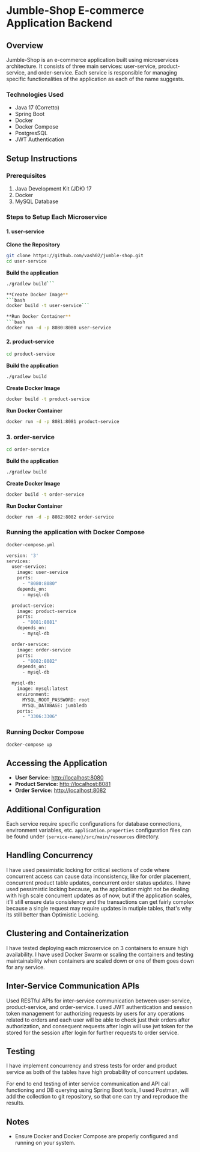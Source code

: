 # Jumble-Shop E-commerce Application Backend

## Overview
Jumble-Shop is an e-commerce application built using microservices architecture. It consists of three main services: user-service, product-service, and order-service. 
Each service is responsible for managing specific functionalities of the application as each of the name suggests.

### Technologies Used
- Java 17 (Corretto)
- Spring Boot
- Docker
- Docker Compose
- PostgresSQL
- JWT Authentication

## Setup Instructions

### Prerequisites
1. Java Development Kit (JDK) 17
2. Docker
3. MySQL Database

### Steps to Setup Each Microservice

#### 1. **user-service**

**Clone the Repository**
```bash
git clone https://github.com/vash02/jumble-shop.git
cd user-service 
```

**Build the application**
```bash
./gradlew build```

**Create Docker Image**
```bash
docker build -t user-service```

**Run Docker Container**
```bash
docker run -d -p 8080:8080 user-service
```
#### 2. **product-service**
```bash
cd product-service
```
**Build the application**
```bash
./gradlew build
```

**Create Docker Image**
```bash
docker build -t product-service
```

**Run Docker Container**
```bash
docker run -d -p 8081:8081 product-service
```
### 3. **order-service**
```bash
cd order-service
```
**Build the application**
```bash
./gradlew build
```

**Create Docker Image**
```bash
docker build -t order-service 
```

**Run Docker Container**
```bash
docker run -d -p 8082:8082 order-service
```
### Running the application with Docker Compose

```bash
docker-compose.yml 
```

```bash
version: '3'
services:
  user-service:
    image: user-service
    ports:
      - "8080:8080"
    depends_on:
      - mysql-db

  product-service:
    image: product-service
    ports:
      - "8081:8081"
    depends_on:
      - mysql-db

  order-service:
    image: order-service
    ports:
      - "8082:8082"
    depends_on:
      - mysql-db

  mysql-db:
    image: mysql:latest
    environment:
      MYSQL_ROOT_PASSWORD: root
      MYSQL_DATABASE: jumbledb
    ports:
      - "3306:3306"
```

### Running Docker Compose
```bash
docker-compose up
```

## Accessing the Application

- **User Service:** [http://localhost:8080](http://localhost:8080)
- **Product Service:** [http://localhost:8081](http://localhost:8081)
- **Order Service:** [http://localhost:8082](http://localhost:8082)

## Additional Configuration

Each service require specific configurations for database connections, environment variables, etc.
`application.properties`  configuration files can be found under `{service-name}/src/main/resources` directory.

## Handling Concurrency

I have used pessimistic locking for critical sections of code where concurrent access can cause data inconsistency, 
like for order placement, concurrent product table updates, concurrent order status updates. I have used pessimistic locking because,
as the application might not be dealing with high scale concurrent updates as of now, but if the application scales, it'll still ensure data 
consistency and the transactions can get fairly complex because a single request may require updates in mutiple tables, that's why its
still better than Optimistic Locking.

## Clustering and Containerization

I have tested deploying each microservice on 3 containers to ensure high availability.
I have used Docker Swarm or scaling the containers and testing maintainability when containers 
are scaled down or one of them goes down for any service.


## Inter-Service Communication APIs

Used RESTful APIs for inter-service communication between user-service, product-service, and order-service. 
I used JWT authentication and session token management for authorizing requests by users for any operations related to orders 
and each  user will be able to check just their orders after authorization, and consequent requests after login will use jwt token 
for the stored for the session after login for further requests to order service.

## Testing

I have implement concurrency and stress tests for order and product service as both of the tables have high probability of concurrent updates.

For end to end testing of inter service communication and API call functioning and DB querying using Spring Boot tools, I used Postman,
will add the collection to git repository, so that one can try and reproduce the results.

## Notes

- Ensure Docker and Docker Compose are properly configured and running on your system.

